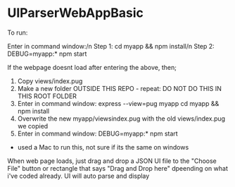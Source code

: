 # UIParserWebAppBasic

To run:

Enter in command window:/n
Step 1: cd myapp && npm install/n
Step 2: DEBUG=myapp:* npm start

If the webpage doesnt load after entering the above, then;
1. Copy views/index.pug
2. Make a new folder OUTSIDE THIS REPO - repeat: DO NOT DO THIS IN THIS ROOT FOLDER
3. Enter in command window:
express --view=pug myapp
cd myapp && npm install
4. Overwrite the new myapp/viewsindex.pug with the old views/index.pug we copied
5. Enter in command window: DEBUG=myapp:* npm start

* used a Mac to run this, not sure if its the same on windows

When web page loads, just drag and drop a JSON UI file to the "Choose File" button or rectangle that says "Drag and Drop here" dpeending on what i've coded already. UI will auto parse and display
